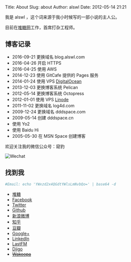 Title: About
Slug: about
Author: alswl
Date: 2012-05-14 21:21

我是 alswl ，这个词来源于我小时候写的一部小说的主人公。

目前在[堆糖网](https://www.duitang.com/)工作，首席打杂工程师。

## 博客记录

*   2016-09-21 更换域名 blog.alswl.com
*   2016-04-26 开启 HTTPS
*   2016-04-25 使用 AWS
*   2014-12-23 使用 GitCafe 提供的 Pages 服务
*   2014-01-24 使用 VPS [DigitalOcean](https://www.digitalocean.com/?refcode=7f0f1462316f)
*   2013-12-03 更换博客系统 Pelican
*   2012-05-14 更换博客系统 Octopress
*   2012-01-01 使用 VPS [Linode](https://www.linode.com/?r=7e51a136a0eca06c5f6474373f616bbdaa2b5b6c)
*   2011-11-02 更换域名 log4d.com
*   2009-12-24 更换域名 dddspace.com
*   2009-05-14 创建 dddspace.cn
*   使用 Yo2
*   使用 Baidu Hi
*   2005-05-30 在 MSN Space 创建博客

欢迎关注我的微信公众号：窥豹

![Wechat](https://ohsolnxaa.qnssl.com/upload_dropbox/201605/qrcode_for_gh_17e2f9c2caa4_258.jpg)


## 找到我

``` bash
#Email: echo 'YWxzd2x4QGdtYWlsLmNvbQo=' | base64 -d
```

*   [堆糖](https://www.duitang.com/people/?user_id=1723564092)
*   [Facebook](https://www.facebook.com/alswl)
*   [Twitter](https://twitter.com/alswl/)
*   [Github](https://github.com/alswl/)
*   [新浪微博](http://weibo.com/alswlx)
*   [知乎](https://www.zhihu.com/people/alswl/activities)
*   [豆瓣](http://www.douban.com/people/alswl/)
*   [Google+](https://plus.google.com/+JasonTi?hl=zh_cn)
*   [LinkedIn](https://www.linkedin.com/in/jason-ti-b4883928?trk=nav_responsive_tab_profile)
*   [LastFM](http://cn.last.fm/user/alswl)
*   [Diigo](https://www.diigo.com/profile/alswlx)
*   <del>[Wakoopa](http://social.wakoopa.com/alswl)</del>
